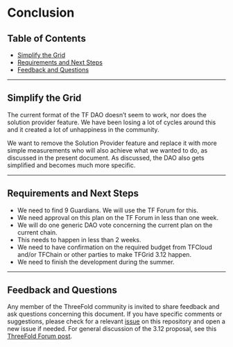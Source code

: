 <h1> Conclusion </h1>

<h2> Table of Contents </h2>

- [Simplify the Grid](#simplify-the-grid)
- [Requirements and Next Steps](#requirements-and-next-steps)
- [Feedback and Questions](#feedback-and-questions)
***

## Simplify the Grid

The current format of the TF DAO doesn’t seem to work, nor does the solution provider feature. We have been losing a lot of cycles around this and it created a lot of unhappiness in the community.

We want to remove the Solution Provider feature and replace it with more simple measurements who will also achieve what we wanted to do, as discussed in the present document. As discussed, the DAO also gets simplified and becomes much more specific.
***
## Requirements and Next Steps

* We need to find 9 Guardians. We will use the TF Forum for this.
* We need approval on this plan on the TF Forum in less than one week.
* We will do one generic DAO vote concerning the current plan on the current chain.
* This needs to happen in less than 2 weeks.
* We need to have confirmation on the required budget from TFCloud and/or TFChain or other parties to make TFGrid 3.12 happen.
* We need to finish the development during the summer.
***
## Feedback and Questions

Any member of the ThreeFold community is invited to share feedback and ask questions concerning this document. If you have specific comments or suggestions, please check for a relevant [issue](https://github.com/threefoldtech/TF_Grid_3.12_4.0/issues) on this repository and open a new issue if needed. For general discussion of the 3.12 proposal, see this [ThreeFold Forum post](https://forum.threefold.io/t/3-12-proposal-and-discussion/4031).
